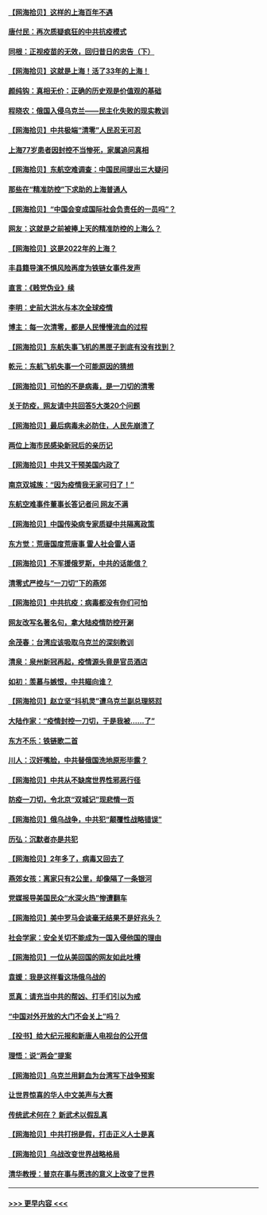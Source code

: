 #### [【网海拾贝】这样的上海百年不遇](../pages/nsc993/n13692603.md?t=04032152) 
#### [唐付民：再次质疑疯狂的中共抗疫模式](../pages/nsc993/n13691971.md?t=04032152) 
#### [同根：正视疫苗的无效，回归昔日的忠告（下）](../pages/nsc993/n13688756.md?t=04032152) 
#### [【网海拾贝】这就是上海！活了33年的上海！](../pages/nsc993/n13688654.md?t=04032152) 
#### [颜纯钩：真相无价：正确的历史观是价值观的基础](../pages/nsc993/n13688555.md?t=04032152) 
#### [程晓农：俄国入侵乌克兰——民主化失败的现实教训](../pages/nsc993/n13686006.md?t=04032152) 
#### [【网海拾贝】中共极端“清零”人民忍无可忍](../pages/nsc993/n13685914.md?t=04032152) 
#### [上海77岁患者因封控不当惨死，家属追问真相](../pages/nsc993/n13685891.md?t=04032152) 
#### [【网海拾贝】东航空难调查：中国民间提出三大疑问](../pages/nsc993/n13683137.md?t=04032152) 
#### [那些在“精准防控”下求助的上海普通人](../pages/nsc993/n13683088.md?t=04032152) 
#### [【网海拾贝】“中国会变成国际社会负责任的一员吗”？](../pages/nsc993/n13680707.md?t=04032152) 
#### [网友：这就是之前被捧上天的精准防控的上海么？](../pages/nsc993/n13680287.md?t=04032152) 
#### [【网海拾贝】这是2022年的上海？](../pages/nsc993/n13678253.md?t=04032152) 
#### [丰县籍导演不惧风险再度为铁链女事件发声](../pages/nsc993/n13678215.md?t=04032152) 
#### [直言：《贱党伪业》续](../pages/nsc993/n13678056.md?t=04032152) 
#### [李明：史前大洪水与本次全球疫情](../pages/nsc993/n13677332.md?t=04032152) 
#### [博主：每一次清零，都是人民慢慢流血的过程](../pages/nsc993/n13676078.md?t=04032152) 
#### [【网海拾贝】东航失事飞机的黑匣子到底有没有找到？](../pages/nsc993/n13676034.md?t=04032152) 
#### [乾元：东航飞机失事一个可能原因的猜想](../pages/nsc993/n13675834.md?t=04032152) 
#### [【网海拾贝】可怕的不是病毒，是一刀切的清零](../pages/nsc993/n13674403.md?t=04032152) 
#### [关于防疫，网友请中共回答5大类20个问题](../pages/nsc993/n13674318.md?t=04032152) 
#### [【网海拾贝】最后病毒未必防住，人民先崩溃了](../pages/nsc993/n13672307.md?t=04032152) 
#### [两位上海市民感染新冠后的亲历记](../pages/nsc993/n13672217.md?t=04032152) 
#### [【网海拾贝】中共又干预美国内政了](../pages/nsc993/n13669564.md?t=04032152) 
#### [南京双城族：“因为疫情我无家可归了！”](../pages/nsc993/n13669511.md?t=04032152) 
#### [东航空难事件董事长答记者问 网友不满](../pages/nsc993/n13669436.md?t=04032152) 
#### [【网海拾贝】中国传染病专家质疑中共隔离政策](../pages/nsc993/n13667190.md?t=04032152) 
#### [东方觉：荒唐国度荒唐事 雷人社会雷人语](../pages/nsc993/n13666926.md?t=04032152) 
#### [【网海拾贝】不军援俄罗斯，中共的话能信？](../pages/nsc993/n13664594.md?t=04032152) 
#### [清零式严控与“一刀切”下的燕郊](../pages/nsc993/n13664450.md?t=04032152) 
#### [【网海拾贝】中共抗疫：病毒都没有你们可怕](../pages/nsc993/n13662063.md?t=04032152) 
#### [网友改写名著名句，拿大陆疫情防控开涮](../pages/nsc993/n13661999.md?t=04032152) 
#### [余茂春：台湾应该吸取乌克兰的深刻教训](../pages/nsc993/n13661829.md?t=04032152) 
#### [清泉：泉州新冠再起，疫情源头竟是官员酒店](../pages/nsc993/n13660898.md?t=04032152) 
#### [如初：羡慕与嫉恨，中共瞄向谁？](../pages/nsc993/n13660773.md?t=04032152) 
#### [【网海拾贝】赵立坚“抖机灵”遭乌克兰副总理怒怼](../pages/nsc993/n13659660.md?t=04032152) 
#### [大陆作家：“疫情封控一刀切，于是我被……了”](../pages/nsc993/n13659323.md?t=04032152) 
#### [东方不乐：铁链歌二首](../pages/nsc993/n13659123.md?t=04032152) 
#### [川人：汉奸嘴脸，中共替俄国洗地原形毕露？](../pages/nsc993/n13657995.md?t=04032152) 
#### [【网海拾贝】中共从不缺席世界性邪恶行径](../pages/nsc993/n13657799.md?t=04032152) 
#### [防疫一刀切，令北京“双城记”现悲情一页](../pages/nsc993/n13657746.md?t=04032152) 
#### [【网海拾贝】俄乌战争，中共犯“颠覆性战略错误”](../pages/nsc993/n13655760.md?t=04032152) 
#### [历弘：沉默者亦是共犯](../pages/nsc993/n13652799.md?t=04032152) 
#### [【网海拾贝】2年多了，病毒又回去了](../pages/nsc993/n13652629.md?t=04032152) 
#### [燕郊女孩：离家只有2公里，却像隔了一条银河](../pages/nsc993/n13652450.md?t=04032152) 
#### [党媒报导美国民众“水深火热”惨遭翻车](../pages/nsc993/n13649966.md?t=04032152) 
#### [【网海拾贝】美中罗马会谈毫无结果不是好兆头？](../pages/nsc993/n13649860.md?t=04032152) 
#### [社会学家：安全关切不能成为一国入侵他国的理由](../pages/nsc993/n13649744.md?t=04032152) 
#### [【网海拾贝】一位从美回国的网友如此吐槽](../pages/nsc993/n13647381.md?t=04032152) 
#### [袁媛：我是这样看这场俄乌战的](../pages/nsc993/n13644892.md?t=04032152) 
#### [觅真：请充当中共的帮凶、打手们引以为戒](../pages/nsc993/n13644228.md?t=04032152) 
#### [“中国对外开放的大门不会关上”吗？](../pages/nsc993/n13644191.md?t=04032152) 
#### [【投书】给大纪元报和新唐人电视台的公开信](../pages/nsc993/n13644124.md?t=04032152) 
#### [理悟：说“两会”提案](../pages/nsc993/n13643927.md?t=04032152) 
#### [【网海拾贝】乌克兰用鲜血为台湾写下战争预案](../pages/nsc993/n13643578.md?t=04032152) 
#### [让世界惊喜的华人中文美声与大赛](../pages/nsc993/n13641647.md?t=04032152) 
#### [传统武术何在？ 新武术以假乱真](../pages/nsc993/n13641615.md?t=04032152) 
#### [【网海拾贝】中共打拐是假，打击正义人士是真](../pages/nsc993/n13641238.md?t=04032152) 
#### [【网海拾贝】乌战改变世界战略格局](../pages/nsc993/n13639171.md?t=04032152) 
#### [清华教授：普京在事与愿违的意义上改变了世界](../pages/nsc993/n13639019.md?t=04032152) 

----
#### [ >>> 更早内容 <<< ](../indexes/nsc993-earlier.md)
